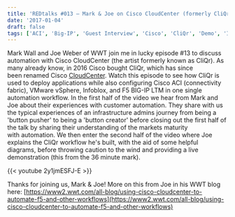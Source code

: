 ```yaml
---
title: 'REDtalks #013 – Mark & Joe on Cisco CloudCenter (formerly CliQr)'
date: '2017-01-04'
draft: false
tags: ['ACI', 'Big-IP', 'Guest Interview', 'Cisco', 'CliQr', 'Demo', 'Infoblox', 'WWT']
---
```


Mark Wall and Joe Weber of WWT join me in lucky episode #13 to discuss automation with Cisco CloudCenter (the artist formerly known as CliQr). As many already know, in 2016 Cisco bought CliQr, which has since been renamed Cisco [CloudCenter](http://www.cisco.com/c/en/us/products/cloud-systems-management/cloudcenter/index.html). Watch this episode to see how CliQr is used to deploy applications while also configuring Cisco ACI (connectivity fabric), VMware vSphere, Infoblox, and F5 BIG-IP LTM in one single automation workflow. In the first half of the video we hear from Mark and Joe about their experiences with customer automation. They share with us the typical experiences of an infrastructure admins journey from being a 'button pusher' to being a 'button creator' before closing out the first half of the talk by sharing their understanding of the markets maturity with automation. We then enter the second half of the video where Joe explains the CliQr workflow he's built, with the aid of some helpful diagrams, before throwing caution to the wind and providing a live demonstration (this from the 36 minute mark).

{{< youtube 2y1jmESFJ-E >}}

Thanks for joining us, Mark & Joe! More on this from Joe in his WWT blog here: [https://www2.wwt.com/all-blog/using-cisco-cloudcenter-to-automate-f5-and-other-workflows](https://www2.wwt.com/all-blog/using-cisco-cloudcenter-to-automate-f5-and-other-workflows)